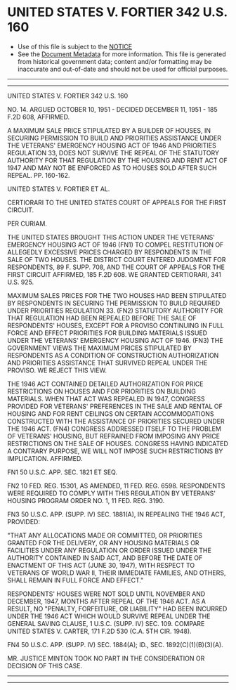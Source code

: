 ---
---

# UNITED STATES V. FORTIER 342 U.S. 160

* Use of this file is subject to the [NOTICE](https://github.com/publicdocs/notice/blob/master/NOTICE)
* See the [Document Metadata](../../../) for more information.
  This file is generated from historical government data; content and/or formatting may be inaccurate and out-of-date and should not be used for official purposes.

----------
----------

UNITED STATES V. FORTIER 342 U.S. 160

NO. 14.  ARGUED OCTOBER 10, 1951 - DECIDED DECEMBER 11, 1951 - 185 F.2D 608, AFFIRMED.

A MAXIMUM SALE PRICE STIPULATED BY A BUILDER OF HOUSES, IN SECURING PERMISSION TO BUILD AND PRIORITIES ASSISTANCE UNDER THE VETERANS' EMERGENCY HOUSING ACT OF 1946 AND PRIORITIES REGULATION 33, DOES NOT SURVIVE THE REPEAL OF THE STATUTORY AUTHORITY FOR THAT REGULATION BY THE HOUSING AND RENT ACT OF 1947 AND MAY NOT BE ENFORCED AS TO HOUSES SOLD AFTER SUCH REPEAL.  PP. 160-162.

UNITED STATES V. FORTIER ET AL.

CERTIORARI TO THE UNITED STATES COURT OF APPEALS FOR THE FIRST CIRCUIT.

PER CURIAM.

THE UNITED STATES BROUGHT THIS ACTION UNDER THE VETERANS' EMERGENCY HOUSING ACT OF 1946 (FN1) TO COMPEL RESTITUTION OF ALLEGEDLY EXCESSIVE PRICES CHARGED BY RESPONDENTS IN THE SALE OF TWO HOUSES.  THE DISTRICT COURT ENTERED JUDGMENT FOR RESPONDENTS, 89 F. SUPP. 708, AND THE COURT OF APPEALS FOR THE FIRST CIRCUIT AFFIRMED, 185 F.2D 608.  WE GRANTED CERTIORARI, 341 U.S. 925.

MAXIMUM SALES PRICES FOR THE TWO HOUSES HAD BEEN STIPULATED BY RESPONDENTS IN SECURING THE PERMISSION TO BUILD REQUIRED UNDER PRIORITIES REGULATION 33.  (FN2)  STATUTORY AUTHORITY FOR THAT REGULATION HAD BEEN REPEALED BEFORE THE SALE OF RESPONDENTS' HOUSES, EXCEPT FOR A PROVISO CONTINUING IN FULL FORCE AND EFFECT PRIORITIES FOR BUILDING MATERIALS ISSUED UNDER THE VETERANS' EMERGENCY HOUSING ACT OF 1946.  (FN3)  THE GOVERNMENT VIEWS THE MAXIMUM PRICES STIPULATED BY RESPONDENTS AS A CONDITION OF CONSTRUCTION AUTHORIZATION AND PRIORITIES ASSISTANCE THAT SURVIVED REPEAL UNDER THE PROVISO.  WE REJECT THIS VIEW.

THE 1946 ACT CONTAINED DETAILED AUTHORIZATION FOR PRICE RESTRICTIONS ON HOUSES AND FOR PRIORITIES ON BUILDING MATERIALS.  WHEN THAT ACT WAS REPEALED IN 1947, CONGRESS PROVIDED FOR VETERANS' PREFERENCES IN THE SALE AND RENTAL OF HOUSING AND FOR RENT CEILINGS ON CERTAIN ACCOMMODATIONS CONSTRUCTED WITH THE ASSISTANCE OF PRIORITIES SECURED UNDER THE 1946 ACT.  (FN4)  CONGRESS ADDRESSED ITSELF TO THE PROBLEM OF VETERANS' HOUSING, BUT REFRAINED FROM IMPOSING ANY PRICE RESTRICTIONS ON THE SALE OF HOUSES.  CONGRESS HAVING INDICATED A CONTRARY PURPOSE, WE WILL NOT IMPOSE SUCH RESTRICTIONS BY IMPLICATION.  AFFIRMED.

FN1  50 U.S.C. APP. SEC. 1821 ET SEQ.

FN2  10 FED. REG. 15301, AS AMENDED, 11 FED. REG. 6598.  RESPONDENTS WERE REQUIRED TO COMPLY WITH THIS REGULATION BY VETERANS' HOUSING PROGRAM ORDER NO. 1, 11 FED.  REG. 3190.

FN3  50 U.S.C. APP. (SUPP. IV) SEC. 1881(A), IN REPEALING THE 1946 ACT, PROVIDED:

"THAT ANY ALLOCATIONS MADE OR COMMITTED, OR PRIORITIES GRANTED FOR THE DELIVERY, OR ANY HOUSING MATERIALS OR FACILITIES UNDER ANY REGULATION OR ORDER ISSUED UNDER THE AUTHORITY CONTAINED IN SAID ACT, AND BEFORE THE DATE OF ENACTMENT OF THIS ACT (JUNE 30, 1947), WITH RESPECT TO VETERANS OF WORLD WAR II, THEIR IMMEDIATE FAMILIES, AND OTHERS, SHALL REMAIN IN FULL FORCE AND EFFECT."

RESPONDENTS' HOUSES WERE NOT SOLD UNTIL NOVEMBER AND DECEMBER, 1947, MONTHS AFTER REPEAL OF THE 1946 ACT.  AS A RESULT, NO "PENALTY, FORFEITURE, OR LIABILITY" HAD BEEN INCURRED UNDER THE 1946 ACT WHICH WOULD SURVIVE REPEAL UNDER THE GENERAL SAVING CLAUSE, 1 U.S.C.  (SUPP. IV) SEC. 109.  COMPARE UNITED STATES V. CARTER, 171 F.2D 530 (C.A. 5TH CIR. 1948).

FN4  50 U.S.C. APP. (SUPP. IV) SEC. 1884(A); ID., SEC. 1892(C)(1)(B)(3)(A).

MR. JUSTICE MINTON TOOK NO PART IN THE CONSIDERATION OR DECISION OF THIS CASE.


----------
----------

